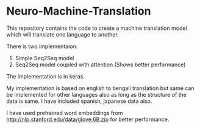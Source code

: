 # Neuro-Machine-Translation



This repository contains the code to create a machine translation model which will translate one language to another.

There is two implementaion:
1. Simple Seq2Seq model
2. Seq2Seq model coupled with attention (Shows better performance)

The implementation is in keras.

My implementation is based on english to bengali translation but same can be implemented for other languages also as long as the structure of the data is same. I have included spanish, japanese data also. 

I have used pretrained word embeddings from http://nlp.stanford.edu/data/glove.6B.zip for better performance.
